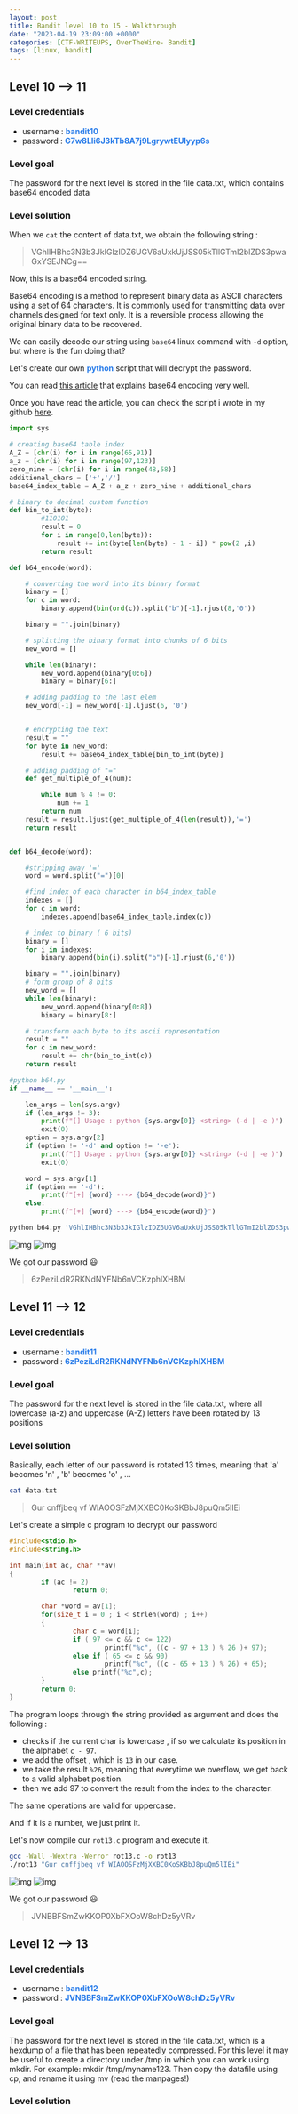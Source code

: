 ```yaml
---
layout: post
title: Bandit level 10 to 15 - Walkthrough
date: "2023-04-19 23:09:00 +0000"
categories: [CTF-WRITEUPS, OverTheWire- Bandit]
tags: [linux, bandit]
---
```


## Level 10 --> 11

### Level credentials

- username : **<span style="color : #277BE9">bandit10</span>**
- password : **<span style="color : #277BE9">G7w8LIi6J3kTb8A7j9LgrywtEUlyyp6s</span>**

### Level goal

The password for the next level is stored in the file data.txt, which contains base64 encoded data

### Level solution

When we `cat` the content of data.txt, we obtain the following string :

> VGhlIHBhc3N3b3JkIGlzIDZ6UGV6aUxkUjJSS05kTllGTmI2blZDS3pwaGxYSEJNCg==

Now, this is a base64 encoded string.

Base64 encoding is a method to represent binary data as ASCII characters using a set of 64 characters. It is commonly used for transmitting data over channels designed for text only. It is a reversible process allowing the original binary data to be recovered.

We can easily decode our string using `base64` linux command with `-d` option, but where is the fun doing that?

Let's create our own **<span style="color : #277BE9">python</span>** script that will decrypt the password.

You can read [this article](https://medium.com/swlh/base64-encoding-algorithm-42abb929087d) that explains base64 encoding very well.

Once you have read the article, you can check the script i wrote in my github [here](https://github.com/y4riss/b64/blob/main/b64.py).

```python
import sys

# creating base64 table index
A_Z = [chr(i) for i in range(65,91)]
a_z = [chr(i) for i in range(97,123)]
zero_nine = [chr(i) for i in range(48,58)]
additional_chars = ['+','/']
base64_index_table = A_Z + a_z + zero_nine + additional_chars

# binary to decimal custom function
def bin_to_int(byte):
        #110101
        result = 0
        for i in range(0,len(byte)):
            result += int(byte[len(byte) - 1 - i]) * pow(2 ,i)
        return result

def b64_encode(word):

    # converting the word into its binary format
    binary = []
    for c in word:
        binary.append(bin(ord(c)).split("b")[-1].rjust(8,'0'))

    binary = "".join(binary)

    # splitting the binary format into chunks of 6 bits
    new_word = []

    while len(binary):
        new_word.append(binary[0:6])
        binary = binary[6:]

    # adding padding to the last elem
    new_word[-1] = new_word[-1].ljust(6, '0')


    # encrypting the text
    result = ""
    for byte in new_word:
        result += base64_index_table[bin_to_int(byte)]

    # adding padding of "="
    def get_multiple_of_4(num):

        while num % 4 != 0:
            num += 1
        return num
    result = result.ljust(get_multiple_of_4(len(result)),'=')
    return result


def b64_decode(word):

    #stripping away '='
    word = word.split("=")[0]

    #find index of each character in b64_index_table
    indexes = []
    for c in word:
        indexes.append(base64_index_table.index(c))

    # index to binary ( 6 bits)
    binary = []
    for i in indexes:
        binary.append(bin(i).split("b")[-1].rjust(6,'0'))

    binary = "".join(binary)
    # form group of 8 bits
    new_word = []
    while len(binary):
        new_word.append(binary[0:8])
        binary = binary[8:]

    # transform each byte to its ascii representation
    result = ""
    for c in new_word:
        result += chr(bin_to_int(c))
    return result

#python b64.py
if __name__ == '__main__':

    len_args = len(sys.argv)
    if (len_args != 3):
        print(f"[] Usage : python {sys.argv[0]} <string> (-d | -e )")
        exit(0)
    option = sys.argv[2]
    if (option != '-d' and option != '-e'):
        print(f"[] Usage : python {sys.argv[0]} <string> (-d | -e )")
        exit(0)

    word = sys.argv[1]
    if (option == '-d'):
        print(f"[+] {word} ---> {b64_decode(word)}")
    else:
        print(f"[+] {word} ---> {b64_encode(word)}")
```

```bash
python b64.py 'VGhlIHBhc3N3b3JkIGlzIDZ6UGV6aUxkUjJSS05kTllGTmI2blZDS3pwaGxYSEJNCg==' -d
```

![img](/../assets/bandit11-1.png)
![img](/../assets/bandit11-2.png)

We got our password 😃

> 6zPeziLdR2RKNdNYFNb6nVCKzphlXHBM

## Level 11 --> 12

### Level credentials

- username : **<span style="color : #277BE9">bandit11</span>**
- password : **<span style="color : #277BE9">6zPeziLdR2RKNdNYFNb6nVCKzphlXHBM</span>**

### Level goal

The password for the next level is stored in the file data.txt, where all lowercase (a-z) and uppercase (A-Z) letters have been rotated by 13 positions

### Level solution

Basically, each letter of our password is rotated 13 times, meaning that 'a' becomes 'n' , 'b' becomes 'o' , ...

```bash
cat data.txt
```

> Gur cnffjbeq vf WIAOOSFzMjXXBC0KoSKBbJ8puQm5lIEi

Let's create a simple c program to decrypt our password

```c
#include<stdio.h>
#include<string.h>

int main(int ac, char **av)
{
        if (ac != 2)
                return 0;

        char *word = av[1];
        for(size_t i = 0 ; i < strlen(word) ; i++)
        {
                char c = word[i];
                if ( 97 <= c && c <= 122)
                        printf("%c", ((c - 97 + 13 ) % 26 )+ 97);
                else if ( 65 <= c && 90)
                        printf("%c", ((c - 65 + 13 ) % 26) + 65);
                else printf("%c",c);
        }
        return 0;
}

```

The program loops through the string provided as argument and does the following :

- checks if the current char is lowercase , if so we calculate its position in the alphabet `c - 97`.
- we add the offset , which is `13` in our case.
- we take the result `%26`, meaning that everytime we overflow, we get back to a valid alphabet position.
- then we add 97 to convert the result from the index to the character.

The same operations are valid for uppercase.

And if it is a number, we just print it.

Let's now compile our `rot13.c` program and execute it.

```bash
gcc -Wall -Wextra -Werror rot13.c -o rot13
./rot13 "Gur cnffjbeq vf WIAOOSFzMjXXBC0KoSKBbJ8puQm5lIEi"

```

![img](/../assets/bandit12-1.png)
![img](/../assets/bandit12-2.png)

We got our password 😃

> JVNBBFSmZwKKOP0XbFXOoW8chDz5yVRv

## Level 12 --> 13

### Level credentials

- username : **<span style="color : #277BE9">bandit12</span>**
- password : **<span style="color : #277BE9">JVNBBFSmZwKKOP0XbFXOoW8chDz5yVRv</span>**

### Level goal

The password for the next level is stored in the file data.txt, which is a hexdump of a file that has been repeatedly compressed. For this level it may be useful to create a directory under /tmp in which you can work using mkdir. For example: mkdir /tmp/myname123. Then copy the datafile using cp, and rename it using mv (read the manpages!)

### Level solution

<!-- ![img](/../assets/bandit13.png) -->

<!-- We got our password 😃

> G7w8LIi6J3kTb8A7j9LgrywtEUlyyp6s -->
